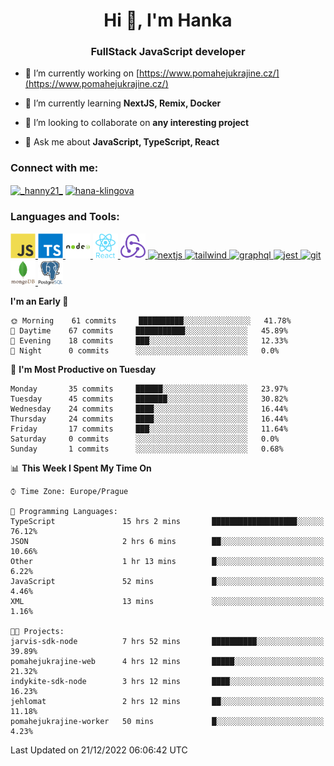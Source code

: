 <h1 align="center">Hi 👋, I'm Hanka</h1>
<h3 align="center">FullStack JavaScript developer</h3>

- 🔭 I’m currently working on [https://www.pomahejukrajine.cz/](https://www.pomahejukrajine.cz/)

- 🌱 I’m currently learning **NextJS, Remix, Docker**

- 👯 I’m looking to collaborate on **any interesting project**

- 💬 Ask me about **JavaScript, TypeScript, React**

<h3 align="left">Connect with me:</h3>
<p align="left">
<a href="https://twitter.com/_hanny21_" target="blank"><img align="center" src="https://raw.githubusercontent.com/rahuldkjain/github-profile-readme-generator/master/src/images/icons/Social/twitter.svg" alt="_hanny21_" height="30" width="40" /></a>
<a href="https://linkedin.com/in/hana-klingova" target="blank"><img align="center" src="https://raw.githubusercontent.com/rahuldkjain/github-profile-readme-generator/master/src/images/icons/Social/linked-in-alt.svg" alt="hana-klingova" height="30" width="40" /></a>
</p>

<h3 align="left">Languages and Tools:</h3>
<p align="left"> 
<a href="https://developer.mozilla.org/en-US/docs/Web/JavaScript" target="_blank" rel="noreferrer"> <img src="https://raw.githubusercontent.com/devicons/devicon/master/icons/javascript/javascript-original.svg" alt="javascript" width="40" height="40"/> </a> 
<a href="https://www.typescriptlang.org/" target="_blank" rel="noreferrer"> <img src="https://raw.githubusercontent.com/devicons/devicon/master/icons/typescript/typescript-original.svg" alt="typescript" width="40" height="40"/> </a> 
<a href="https://nodejsorg" target="_blank" rel="noreferrer"> <img src="https://raw.githubusercontent.com/devicons/devicon/master/icons/nodejs/nodejs-original-wordmark.svg" alt="nodejs" width="40" height="40"/> </a> 
<a href="https://reactjs.org/" target="_blank" rel="noreferrer"> <img src="https://raw.githubusercontent.com/devicons/devicon/master/icons/react/react-original-wordmark.svg" alt="react" width="40" height="40"/> </a> 
<a href="https://redux.js.org" target="_blank" rel="noreferrer"> <img src="https://raw.githubusercontent.com/devicons/devicon/master/icons/redux/redux-original.svg" alt="redux" width="40" height="40"/> </a> 
<a href="https://nextjs.org/" target="_blank" rel="noreferrer"> <img src="https://cdn.worldvectorlogo.com/logos/nextjs-2.svg" alt="nextjs" width="40" height="40"/> </a> 
<a href="https://tailwindcss.com/" target="_blank" rel="noreferrer"> <img src="https://www.vectorlogo.zone/logos/tailwindcss/tailwindcss-icon.svg" alt="tailwind" width="40" height="40"/> </a> 
<a href="https://graphql.org" target="_blank" rel="noreferrer"> <img src="https://www.vectorlogo.zone/logos/graphql/graphql-icon.svg" alt="graphql" width="40" height="40"/> </a> 
<a href="https://jestjs.io" target="_blank" rel="noreferrer"> <img src="https://www.vectorlogo.zone/logos/jestjsio/jestjsio-icon.svg" alt="jest" width="40" height="40"/> </a> 
<a href="https://git-scm.com/" target="_blank" rel="noreferrer"> <img src="https://www.vectorlogo.zone/logos/git-scm/git-scm-icon.svg" alt="git" width="40" height="40"/> </a> 
<a href="https://www.mongodb.com/" target="_blank" rel="noreferrer"> <img src="https://raw.githubusercontent.com/devicons/devicon/master/icons/mongodb/mongodb-original-wordmark.svg" alt="mongodb" width="40" height="40"/> </a>  
<a href="https://www.postgresql.org" target="_blank" rel="noreferrer"> <img src="https://raw.githubusercontent.com/devicons/devicon/master/icons/postgresql/postgresql-original-wordmark.svg" alt="postgresql" width="40" height="40"/> </a> 
</p>

<!--START_SECTION:waka-->
**I'm an Early 🐤** 

```text
🌞 Morning    61 commits     ██████████░░░░░░░░░░░░░░░   41.78% 
🌆 Daytime    67 commits     ███████████░░░░░░░░░░░░░░   45.89% 
🌃 Evening    18 commits     ███░░░░░░░░░░░░░░░░░░░░░░   12.33% 
🌙 Night      0 commits      ░░░░░░░░░░░░░░░░░░░░░░░░░   0.0%

```
📅 **I'm Most Productive on Tuesday** 

```text
Monday       35 commits     ██████░░░░░░░░░░░░░░░░░░░   23.97% 
Tuesday      45 commits     ███████░░░░░░░░░░░░░░░░░░   30.82% 
Wednesday    24 commits     ████░░░░░░░░░░░░░░░░░░░░░   16.44% 
Thursday     24 commits     ████░░░░░░░░░░░░░░░░░░░░░   16.44% 
Friday       17 commits     ███░░░░░░░░░░░░░░░░░░░░░░   11.64% 
Saturday     0 commits      ░░░░░░░░░░░░░░░░░░░░░░░░░   0.0% 
Sunday       1 commits      ░░░░░░░░░░░░░░░░░░░░░░░░░   0.68%

```


📊 **This Week I Spent My Time On** 

```text
⌚︎ Time Zone: Europe/Prague

💬 Programming Languages: 
TypeScript               15 hrs 2 mins       ███████████████████░░░░░░   76.12% 
JSON                     2 hrs 6 mins        ██░░░░░░░░░░░░░░░░░░░░░░░   10.66% 
Other                    1 hr 13 mins        █░░░░░░░░░░░░░░░░░░░░░░░░   6.22% 
JavaScript               52 mins             █░░░░░░░░░░░░░░░░░░░░░░░░   4.46% 
XML                      13 mins             ░░░░░░░░░░░░░░░░░░░░░░░░░   1.16%

🐱‍💻 Projects: 
jarvis-sdk-node          7 hrs 52 mins       ██████████░░░░░░░░░░░░░░░   39.89% 
pomahejukrajine-web      4 hrs 12 mins       █████░░░░░░░░░░░░░░░░░░░░   21.32% 
indykite-sdk-node        3 hrs 12 mins       ████░░░░░░░░░░░░░░░░░░░░░   16.23% 
jehlomat                 2 hrs 12 mins       ██░░░░░░░░░░░░░░░░░░░░░░░   11.18% 
pomahejukrajine-worker   50 mins             █░░░░░░░░░░░░░░░░░░░░░░░░   4.23%

```


 Last Updated on 21/12/2022 06:06:42 UTC
<!--END_SECTION:waka-->
